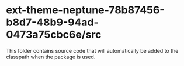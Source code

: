 # ext-theme-neptune-78b87456-b8d7-48b9-94ad-0473a75cbc6e/src

This folder contains source code that will automatically be added to the classpath when
the package is used.
